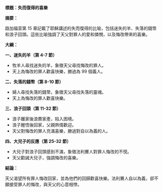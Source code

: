 **標題：失而復得的喜樂**

**摘要：**

路加福音第 15 章記載了耶穌講述的失而復得的比喻，包括迷失的羊、失落的錢幣和浪子回頭。這些比喻強調了天父對罪人的愛和憐憫，以及悔改帶來的喜樂。

**大綱：**

**一、迷失的羊（第 4-7 節）**
* 牧羊人尋找迷失的羊，象徵天父尋找悔改的罪人。
* 天上為悔改的罪人歡喜快樂，勝過為 99 個義人。

**二、失落的錢幣（第 8-10 節）**
* 婦人尋找失落的錢幣，象徵天父尋找失落的靈魂。
* 天上為悔改的罪人歡喜快樂。

**三、浪子回頭（第 11-32 節）**
* 浪子離家後浪費家產，陷入困境。
* 浪子醒悟後回家，父親熱情歡迎。
* 天父對悔改的罪人充滿喜樂，勝過對自以為義的人。

**四、大兒子的反應（第 25-32 節）**
* 大兒子對浪子回頭感到不滿，象徵法利賽人對罪人悔改的不悅。
* 天父勸誡大兒子，強調悔改的喜樂。

**結論：**

天父渴望所有罪人悔改回家，並為他們的回歸歡喜快樂。法利賽人自以為義，卻不願接受罪人的悔改，與天父的心意相悖。